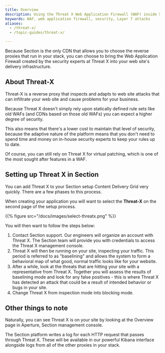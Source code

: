 ```yaml
---
title: Overview
description: Using the Threat X Web Application Firewall (WAF) inside Section.
keywords: WAF, web application firewall, security, Layer 7 attacks
aliases:
  - /threat-x/
  - /topic-guides/threat-x/

---
```


Because Section is the only CDN that allows you to choose the reverse proxies that run in your stack, you can choose to bring the Web Application Firewall created by the security experts at Threat X into your web site's delivery infrastructure.

## About Threat-X

Threat-X is a reverse proxy that inspects and adapts to web site attacks that can infiltrate your web site and cause problems for your business.

Because Threat X doesn't simply rely upon statically defined rule sets like old WAFs (and CDNs based on those old WAFs) you can expect a higher degree of security.

This also means that there's a lower cost to maintain that level of security, because the adaptive nature of the platform means that you don't need to spend time and money on in-house security experts to keep your rules up to date.

Of course, you can still rely on Threat X for virtual patching, which is one of the most sought after features in a WAF.

## Setting up Threat X in Section

You can add Threat X to your Section setup Content Delivery Grid very quickly. There are a few phases to this process.

When creating your application you will want to select the **Threat-X** on the second page of the setup process.

{{% figure src="/docs/images/select-threatx.png" %}}

You will then want to follow the steps below:

1. Contact Section support. Our engineers will organize an account with Threat X. The Section team will provide you with credentials to access the Threat X management console.
1. Threat X will then be running on your site, inspecting your traffic. This period is referred to as "baselining" and allows the system to form a behavioral map of what good, normal traffic looks like for your website.
1. After a while, look at the threats that are hitting your site with a representative from Threat X. Together you will assess the results of baselining mode and look for any false positives - this is where Threat X has detected an attack that could be a result of intended behavior or bugs in your site.
1. Change Threat X from inspection mode into blocking mode.

## Other things to note

Naturally, you can see Threat X is on your site by looking at the Overview page in Aperture, Section management console.

The Section platform writes a log for each HTTP request that passes through Threat X. These will be available in our powerful Kibana interface alongside logs from all of the other proxies in your stack.
